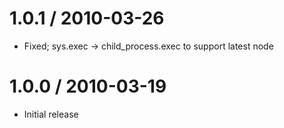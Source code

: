 
1.0.1 / 2010-03-26
==================

  * Fixed; sys.exec -> child_process.exec to support latest node

1.0.0 / 2010-03-19
==================
  
  * Initial release
